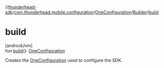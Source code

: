 //[thunderhead-sdk](../../../../index.md)/[com.thunderhead.mobile.configuration](../../index.md)/[OneConfiguration](../index.md)/[Builder](index.md)/[build](build.md)

# build

[androidJvm]\
fun [build](build.md)(): [OneConfiguration](../index.md)

Creates the [OneConfiguration](../index.md) used to configure the SDK.
